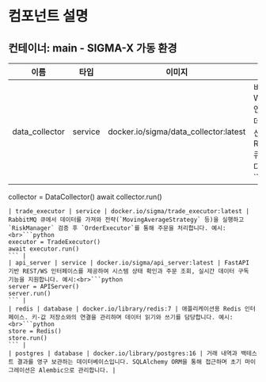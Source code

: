 # 컴포넌트 설명

## 컨테이너: main - SIGMA-X 가동 환경

| 이름 | 타입 | 이미지 | 설명 |
| ---- | ---- | ------ | ---- |
| data_collector | service | docker.io/sigma/data_collector:latest | 비동기 WebSocket 연결로 시세 데이터를 수신한 뒤 RabbitMQ 큐에 넣습니다. 예시:<br>```python
collector = DataCollector()
await collector.run()
``` |
| trade_executor | service | docker.io/sigma/trade_executor:latest | RabbitMQ 큐에서 데이터를 가져와 전략(`MovingAverageStrategy` 등)을 실행하고 `RiskManager` 검증 후 `OrderExecutor`를 통해 주문을 처리합니다. 예시:<br>```python
executor = TradeExecutor()
await executor.run()
``` |
| api_server | service | docker.io/sigma/api_server:latest | FastAPI 기반 REST/WS 인터페이스를 제공하여 시스템 상태 확인과 주문 조회, 실시간 데이터 구독 기능을 지원합니다. 예시:<br>```python
server = APIServer()
server.run()
``` |
| redis | database | docker.io/library/redis:7 | 애플리케이션용 Redis 인터페이스. 키-값 저장소와의 연결을 관리하며 데이터 읽기와 쓰기를 담당합니다. 예시:<br>```python
store = Redis()
store.run()
``` |
| postgres | database | docker.io/library/postgres:16 | 거래 내역과 백테스트 결과를 영구 보관하는 데이터베이스입니다. SQLAlchemy ORM을 통해 접근하며 초기 마이그레이션은 Alembic으로 관리합니다. |
